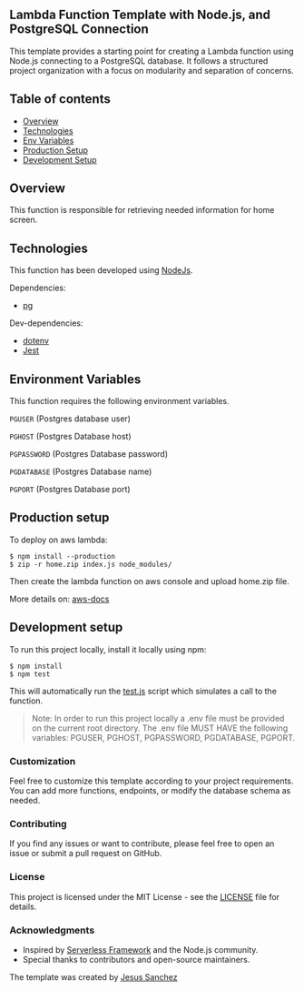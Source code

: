 ## Lambda Function Template with Node.js, and PostgreSQL Connection

This template provides a starting point for creating a Lambda function using Node.js connecting to a PostgreSQL database. It follows a structured project organization with a focus on modularity and separation of concerns.

## Table of contents
* [Overview](#overview)
* [Technologies](#technologies)
* [Env Variables](#environment-variables)
* [Production Setup](#production-setup)
* [Development Setup](#development-setup)

## Overview
This function is responsible for retrieving needed information for home screen.

## Technologies
This function has been developed using [NodeJs](https://nodejs.org/).

Dependencies:
* [pg](https://www.npmjs.com/package/pg)

Dev-dependencies:
* [dotenv](https://www.npmjs.com/package/dotenv)
* [Jest](https://jestjs.io/)
	
## Environment Variables
This function requires the following environment variables.

`PGUSER`  (Postgres database user)

`PGHOST`  (Postgres Database host)

`PGPASSWORD` (Postgres Database password)

`PGDATABASE`  (Postgres Database name)

`PGPORT` (Postgres Database port)

## Production setup
To deploy on aws lambda:

```
$ npm install --production
$ zip -r home.zip index.js node_modules/
```
Then create the lambda function on aws console and upload home.zip file.

More details on: [aws-docs](https://docs.aws.amazon.com/lambda/latest/dg/nodejs-package.html)

## Development setup
To run this project locally, install it locally using npm:

```
$ npm install
$ npm test
```

This will automatically run the [test.js](./test/test.js) script which simulates a call to the function.

> Note: In order to run this project locally a .env file must be provided on the current root directory.
> The .env file MUST HAVE the following variables: PGUSER, PGHOST, PGPASSWORD, PGDATABASE, PGPORT.


### Customization

Feel free to customize this template according to your project requirements. You can add more functions, endpoints, or modify the database schema as needed.

### Contributing

If you find any issues or want to contribute, please feel free to open an issue or submit a pull request on GitHub.

### License

This project is licensed under the MIT License - see the [LICENSE](LICENSE) file for details.

### Acknowledgments

- Inspired by [Serverless Framework](https://www.serverless.com/) and the Node.js community.
- Special thanks to contributors and open-source maintainers.

The template was created by [Jesus Sanchez](https://www.linkedin.com/in/jdsanchez94/)
